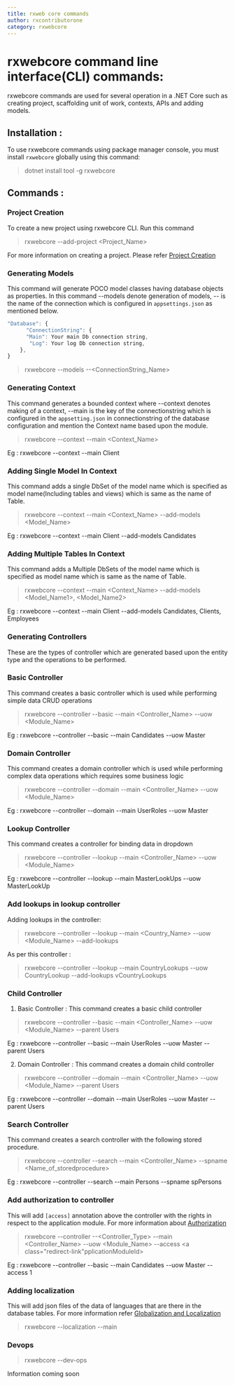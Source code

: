 ```yaml
---
title: rxweb core commands
author: rxcontributorone
category: rxwebcore 
---
```


# rxwebcore command line interface(CLI) commands:
rxwebcore commands are used for several operation in a .NET Core such as creating project, scaffolding unit of work, contexts, APIs and adding models.

## Installation :
To use rxwebcore commands using package manager console, you must install `rxwebcore` globally using this command:

> dotnet install tool -g rxwebcore

## Commands : 

### Project Creation
To create a new project using rxwebcore CLI. Run this command 

> rxwebcore --add-project <Project_Name>

For more information on creating a project. Please refer <a class="redirect-link" href="/step-by-step-guide/project-creation.html">Project Creation</a>

### Generating Models
This command will generate POCO model classes having database objects as properties. In this command --models denote generation of models, --<ConnectionStringName> is the name of the connection which is configured in `appsettings.json` as mentioned below. 

```js
"Database": {
      "ConnectionString": {
      "Main": Your main Db connection string,
	   "Log": Your log Db connection string,
    },
}
```

> rxwebcore --models --<ConnectionString_Name> 

### Generating Context
This command generates a bounded context where --context denotes making of a context, --main is the key of the connectionstring which is configured in the `appsetting.json` in connectionstring of the database configuration and mention the Context name based upon the module.

> rxwebcore --context --main <Context_Name>

Eg : rxwebcore --context --main Client

### Adding Single Model In Context

This command adds a single DbSet of the model name which is specified as model name(Including tables and views)  which is same as the name of Table.

> rxwebcore --context --main <Context_Name> --add-models <Model_Name> 

Eg : rxwebcore --context --main Client  --add-models Candidates

### Adding Multiple Tables In Context

This command adds a Multiple DbSets of the model name which is specified as model name which is same as the name of Table.

> rxwebcore --context --main <Context_Name> --add-models <Model_Name1>, <Model_Name2>

Eg : rxwebcore --context --main Client --add-models Candidates, Clients, Employees

### Generating Controllers
These are the types of controller which are generated based upon the entity type and the operations to be performed.

### Basic Controller
This command creates a basic controller which is used while performing simple data CRUD operations

> rxwebcore --controller --basic --main <Controller_Name> --uow <Module_Name> 

Eg : rxwebcore --controller --basic --main Candidates --uow Master
 
### Domain Controller
This command creates a domain controller which is used while performing complex data operations which requires some business logic 

> rxwebcore --controller --domain --main <Controller_Name> --uow <Module_Name>

Eg : rxwebcore --controller --domain --main UserRoles --uow Master 

### Lookup Controller
This command creates a controller for binding data in dropdown 

> rxwebcore --controller --lookup --main <Controller_Name> --uow <Module_Name>
  
Eg : rxwebcore --controller --lookup --main MasterLookUps --uow MasterLookUp 

### Add lookups in lookup controller 
Adding lookups in the controller:

> rxwebcore --controller --lookup --main <Country_Name> --uow <Module_Name> --add-lookups <Lookup>

As per this controller : 

> rxwebcore --controller --lookup --main CountryLookups --uow CountryLookup --add-lookups vCountryLookups

### Child Controller

1) Basic Controller :
This command creates a basic child controller 

> rxwebcore --controller --basic --main <Controller_Name> --uow <Module_Name> --parent Users

Eg : rxwebcore --controller --basic --main UserRoles --uow Master --parent Users

2) Domain Controller :
This command creates a domain child controller 

> rxwebcore --controller --domain --main <Controller_Name> --uow <Module_Name> --parent Users

Eg : rxwebcore --controller --domain --main UserRoles --uow Master --parent Users

### Search Controller 
This command creates a search controller with the following stored procedure. 

> rxwebcore --controller --search --main <Controller_Name> --spname <Name_of_storedprocedure>

Eg : rxwebcore --controller --search --main Persons --spname spPersons

### Add authorization to controller
This will add `[access]` annotation above the controller with the rights in respect to the application module. For more information about <a class="redirect-link" href="/security/authorization.html">Authorization</a>

> rxwebcore --controller --<Controller_Type> --main <Controller_Name> --uow <Module_Name> --access <a class="redirect-link"pplicationModuleId>

Eg :  rxwebcore --controller --basic --main Candidates --uow Master --access 1

### Adding localization
This will add json files of the data of languages that are there in the database tables. For more information refer <a class="redirect-link" href="/localization-and-globalization/global-content.html">Globalization and Localization</a>

> rxwebcore --localization --main 

### Devops

> rxwebcore --dev-ops

Information coming soon